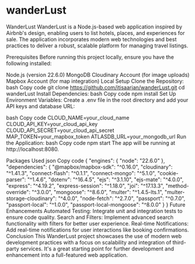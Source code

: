 # wanderLust
WanderLust
WanderLust is a Node.js-based web application inspired by Airbnb's design, enabling users to list hotels, places, and experiences for sale. The application incorporates modern web technologies and best practices to deliver a robust, scalable platform for managing travel listings.

Prerequisites
Before running this project locally, ensure you have the following installed:

Node.js (version 22.6.0)
MongoDB
Cloudinary Account (for image uploads)
Mapbox Account (for map integration)
Local Setup
Clone the Repository:
bash
Copy code
git clone https://github.com/itisaarjan/wanderLust.git
cd wanderLust
Install Dependencies:
bash
Copy code
npm install
Set Up Environment Variables:
Create a .env file in the root directory and add your API keys and database URL:

bash
Copy code
CLOUD_NAME=your_cloud_name
CLOUD_API_KEY=your_cloud_api_key
CLOUD_API_SECRET=your_cloud_api_secret
MAP_TOKEN=your_mapbox_token
ATLASDB_URL=your_mongodb_url
Run the Application:
bash
Copy code
npm start
The app will be running at http://localhost:8080.

Packages Used
json
Copy code
{
  "engines": {
    "node": "22.6.0"
  },
  "dependencies": {
    "@mapbox/mapbox-sdk": "^0.16.0",
    "cloudinary": "^1.41.3",
    "connect-flash": "^0.1.1",
    "connect-mongo": "^5.1.0",
    "cookie-parser": "^1.4.6",
    "dotenv": "^16.4.5",
    "ejs": "^3.1.10",
    "ejs-mate": "^4.0.0",
    "express": "^4.19.2",
    "express-session": "^1.18.0",
    "joi": "^17.13.3",
    "method-override": "^3.0.0",
    "mongoose": "^8.6.0",
    "multer": "^1.4.5-lts.1",
    "multer-storage-cloudinary": "^4.0.0",
    "node-fetch": "^2.7.0",
    "passport": "^0.7.0",
    "passport-local": "^1.0.0",
    "passport-local-mongoose": "^8.0.0"
  }
}
Future Enhancements
Automated Testing: Integrate unit and integration tests to ensure code quality.
Search and Filters: Implement advanced search functionality with filters for better user experience.
Real-time Notifications: Add real-time notifications for user interactions like booking confirmations.
Conclusion
This WanderLust project showcases the use of modern web development practices with a focus on scalability and integration of third-party services. It's a great starting point for further development and enhancement into a full-featured web application.
